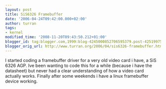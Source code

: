 ```yaml
---
layout: post
title: SiS6326 Framebuffer
date: '2006-04-24T09:42:00.000+02:00'
author: turran
tags:
- kernel
modified_time: '2008-11-20T09:43:50.212+01:00'
blogger_id: tag:blogger.com,1999:blog-4245000852706595379.post-4251997556105590879
blogger_orig_url: http://www.turran.org/2006/04/sis6326-framebuffer.html
---
```


I started coding a framebuffer driver for a very old video card i have, a SiS 6326 AGP. Ive been wanting to code this for a while (because i have the datasheet) but never had a clear understanding of how a video card actually works. Finally after some weekends i have a linux framebuffer device working.